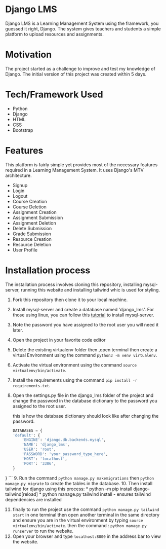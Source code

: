 # Django LMS

Django LMS is a Learning Management System using the framework, you guessed it right, Django. The system gives teachers and students a simple platform to upload resources and assignments.

# Motivation
The project started as a challenge to improve and test my knowledge of Django. The initial version of this project was created within 5 days.

# Tech/Framework Used
* Python
* Django
* HTML
* CSS
* Bootstrap

# Features
This platform is fairly simple yet provides most of the necessary features required in a Learning Management System. It uses Django's MTV architecture.
* Signup
* Login
* Logout
* Course Creation
* Course Deletion
* Assignment Creation
* Assignment Submission
* Assignment Deletion
* Delete Submission
* Grade Submission
* Resource Creation
* Resource Deletion
* User Profile

# Installation process
The installation process involves cloning this repository, installing mysql-server, running this website and installing tailwind whic is used for styling.
1. Fork this repository then clone it to your local machine.
2. Install mysql-server and create a database named 'django_lms'. For those using linux, you can follow this [tutorial](https://www.digitalocean.com/community/tutorials/how-to-install-mysql-on-ubuntu-20-04) to install mysql-server.
3. Note the password you have assigned to the root user you will need it later.
4. Open the project in your favorite code editor 
5. Delete the existing virtualenv folder then ,open terminal then create a virtual Environment using the command `python3 -m venv virtualenv`.
6. Activate the virtual environment using the command `source virtualenv/bin/activate`.
7. Install the requirements using the command `pip install -r requirements.txt`.
8. Open the settings.py file in the django_lms folder of  the project and change the password in the database dictionary to the password you assigned to the root user. 

    this is how the database dictionary should look like after changing the password.
    ```python
    DATABASES = {
    'default': {
        'ENGINE': 'django.db.backends.mysql',
        'NAME': 'django_lms',
        'USER': 'root',
        'PASSWORD': 'your_password_type_here',
        'HOST': 'localhost',
        'PORT': '3306',
    }
}
    ```
9. Run the command `python manage.py makemigrations` then `python manage.py migrate` to create the tables in the database.
10. Then install tailwind for django using this process:
        * python -m pip install django-tailwind[reload]
        * python manage.py tailwind install - ensures tailwind dependencies are installed

11. finally to run the project use the command `python manage.py tailwind start` in one terminal then open another terminal in the same directory and ensure you are in the virtual environment by typing `source virtualenv/bin/activate`. then the command : `python manage.py runserver` to run the website.
12. Open your browser and type `localhost:8000` in the address bar to view the website.